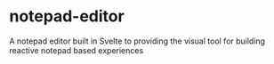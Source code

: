 # notepad-editor
A notepad editor built in Svelte to providing the visual tool for building reactive notepad based experiences

